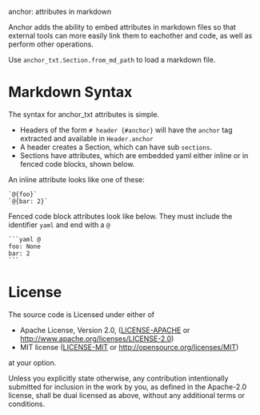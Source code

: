 anchor: attributes in markdown

Anchor adds the ability to embed attributes in markdown files so that external
tools can more easily link them to eachother and code, as well as perform
other operations.

Use ``anchor_txt.Section.from_md_path`` to load a markdown file.

# Markdown Syntax
The syntax for anchor_txt attributes is simple.

- Headers of the form `# header {#anchor}` will have the `anchor` tag extracted and available
  in `Header.anchor`
- A header creates a Section, which can have sub `sections`.
- Sections have attributes, which are embedded yaml either inline or in fenced
  code blocks, shown below.

An inline attribute looks like one of these:
```
`@{foo}`
`@{bar: 2}`
```

Fenced code block attributes look like below. They must include the identifier
`yaml` and end with a `@`

    ```yaml @
    foo: None
    bar: 2
    ```

# License

The source code is Licensed under either of

* Apache License, Version 2.0, ([LICENSE-APACHE](LICENSE-APACHE) or
  http://www.apache.org/licenses/LICENSE-2.0)
* MIT license ([LICENSE-MIT](LICENSE-MIT) or
  http://opensource.org/licenses/MIT)

at your option.

Unless you explicitly state otherwise, any contribution intentionally submitted
for inclusion in the work by you, as defined in the Apache-2.0 license, shall
be dual licensed as above, without any additional terms or conditions.
